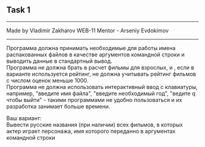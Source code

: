 ## Task 1
___
Made by Vladimir Zakharov 
WEB-11
Mentor - Arseniy Evdokimov
___
Программа должна принимать необходимые для работы имена распакованных файлов в качестве аргументов командной строки и выводить данные в стандартный вывод.  
Программа не должна брать в расчет фильмы для взрослых, и , если в варианте используется рейтинг, не должна учитывать рейтинг фильмов с числом оценок меньше 1000.  
Программа не должна использовать интерактивный ввод с клавиатуры, например, "введите имя файла", "введите необходимый год", "ведите q чтобы выйти" - такими программами не удобно пользоваться и их разработка занимает больше времени.  
  
Ваш вариант:  
Вывести русские названия (при наличии) всех фильмов, в которых актер играет персонажа, имя которого переданно в аргументах командной строки
